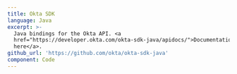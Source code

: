```yaml
---
title: Okta SDK
language: Java
excerpt: >-
  Java bindings for the Okta API. <a
  href="https://developer.okta.com/okta-sdk-java/apidocs/">Documentation
  here</a>.
github_url: 'https://github.com/okta/okta-sdk-java'
component: Code
---
```



